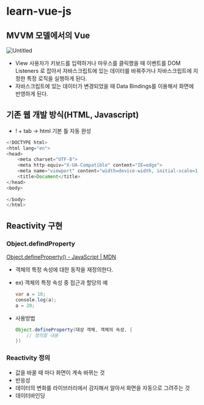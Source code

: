 # learn-vue-js


## MVVM 모델에서의 Vue

![Untitled](https://s3-us-west-2.amazonaws.com/secure.notion-static.com/6f0a4154-408a-4756-966d-58c316c98428/Untitled.png)

- View 사용자가 키보드를 입력하거나 마우스를 클릭했을 때 이벤트를 DOM Listeners 로 잡아서 자바스크립트에 있는  데이터를 바꿔주거나 자바스크립트에 지정한 특정 로직을 실행하게 된다.
- 자바스크립트에 있는 데이터가 변경되었을 때 Data Bindings를 이용해서 화면에 반영하게 된다.

## 기존 웹 개발 방식(HTML, Javascript)

- ! + tab → html 기본 틀 자동 완성

```java
<!DOCTYPE html>
<html lang="en">
<head>
    <meta charset="UTF-8">
    <meta http-equiv="X-UA-Compatible" content="IE=edge">
    <meta name="viewport" content="width=device-width, initial-scale=1.0">
    <title>Document</title>
</head>
<body>
    
</body>
</html>
```

## Reactivity 구현

### Object.defindProperty

[Object.defineProperty() - JavaScript | MDN](https://developer.mozilla.org/ko/docs/Web/JavaScript/Reference/Global_Objects/Object/defineProperty)

- 객체의 특정 속성에 대한 동작을 재정의한다.
- ex) 객체의 특정 속성 중 접근과 할당의 예

    ```java
    var a = 10;
    console.log(a);
    a = 20;
    ```

- 사용방법

    ```java
    Object.defineProperty(대상 객체, 객체의 속성, {
    	// 정의할 내용
    })
    ```

### Reactivity 정의

- 값을 바꿀 때 마다 화면이 계속 바뀌는 것
- 반응성
- 데이터의 변화를 라이브러리에서 감지해서 알아서 화면을 자동으로 그려주는 것
- 데이터바인딩

